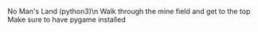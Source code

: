 No Man's Land (python3)\n
Walk through the mine field and get to the top
Make sure to have pygame installed
